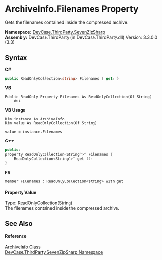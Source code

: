 # ArchiveInfo.Filenames Property 
 

Gets the filenames contained inside the compressed archive.

**Namespace:**&nbsp;<a href="N_DevCase_ThirdParty_SevenZipSharp">DevCase.ThirdParty.SevenZipSharp</a><br />**Assembly:**&nbsp;DevCase.ThirdParty (in DevCase.ThirdParty.dll) Version: 3.3.0.0 (3.3)

## Syntax

**C#**<br />
``` C#
public ReadOnlyCollection<string> Filenames { get; }
```

**VB**<br />
``` VB
Public ReadOnly Property Filenames As ReadOnlyCollection(Of String)
	Get
```

**VB Usage**<br />
``` VB Usage
Dim instance As ArchiveInfo
Dim value As ReadOnlyCollection(Of String)

value = instance.Filenames

```

**C++**<br />
``` C++
public:
property ReadOnlyCollection<String^>^ Filenames {
	ReadOnlyCollection<String^>^ get ();
}
```

**F#**<br />
``` F#
member Filenames : ReadOnlyCollection<string> with get

```


#### Property Value
Type: ReadOnlyCollection(String)<br />The filenames contained inside the compressed archive.

## See Also


#### Reference
<a href="T_DevCase_ThirdParty_SevenZipSharp_ArchiveInfo">ArchiveInfo Class</a><br /><a href="N_DevCase_ThirdParty_SevenZipSharp">DevCase.ThirdParty.SevenZipSharp Namespace</a><br />